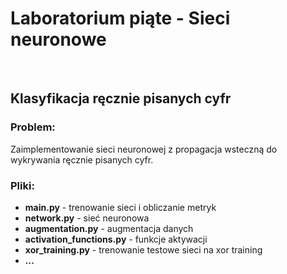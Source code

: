 # Laboratorium piąte - Sieci neuronowe

<br/>

## Klasyfikacja ręcznie pisanych cyfr

### Problem:

Zaimplementowanie sieci neuronowej z propagacja wsteczną do wykrywania ręcznie pisanych cyfr.

### Pliki:

* **main.py** - trenowanie sieci i obliczanie metryk
* **network.py** - sieć neuronowa
* **augmentation.py** - augmentacja danych
* **activation_functions.py** - funkcje aktywacji
* **xor_training.py** - trenowanie testowe sieci na xor training
* **...**
